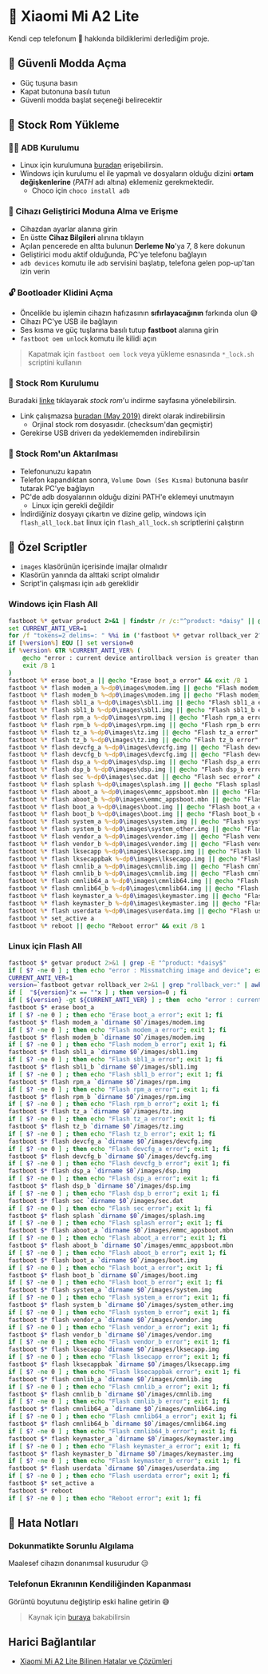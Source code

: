 # 📱 Xiaomi Mi A2 Lite

Kendi cep telefonum 📱 hakkında bildiklerimi derlediğim proje.

## 🔏 Güvenli Modda Açma

- Güç tuşuna basın
- Kapat butonuna basılı tutun
- Güvenli modda başlat seçeneği belirecektir

## 🧰 Stock Rom Yükleme

### 👨‍🔧 ADB Kurulumu

- Linux için kurulumuna [buradan](../%C4%B0%C5%9Fletim%20Sistemi%20Notlar%C4%B1%2FLinux%20Notlar%C4%B1.md#adb--fastboot-android-tools-kurulumu) erişebilirsin.
- Windows için kurulumu el ile yapmalı ve dosyaların olduğu dizini **ortam değişkenlerine** (_PATH_ adı altına) eklemeniz gerekmektedir.
  - Choco için `choco install adb`

### 🔌 Cihazı Geliştirici Moduna Alma ve Erişme

- Cihazdan ayarlar alanına girin
- En üstte **Cihaz Bilgileri** alınına tıklayın
- Açılan pencerede en altta bulunun **Derleme No**'ya 7, 8 kere dokunun
- Geliştirici modu aktif olduğunda, PC'ye telefonu bağlayın
- `adb devices` komutu ile `adb` servisini başlatıp, telefona gelen pop-up'tan izin verin

### 🔓 Bootloader Klidini Açma

- Öncelikle bu işlemin cihazın hafızasının **sıfırlayacağının** farkında olun 😅
- Cihazı PC'ye USB ile bağlayın
- Ses kısma ve güç tuşlarına basılı tutup **fastboot** alanına girin
- `fastboot oem unlock` komutu ile kilidi açın

> Kapatmak için `fastboot oem lock` veya yükleme esnasında `*_lock.sh` scriptini kullanın

### 🧱 Stock Rom Kurulumu

Buradaki [linke](http://en.miui.com/download-354.html) tıklayarak _stock rom_'u indirme sayfasına yönelebilirsin.

- Link çalışmazsa [buradan (May 2019)](http://bigota.d.miui.com/V10.0.9.0.PDLMIXM/daisy_global_images_V10.0.9.0.PDLMIXM_20190514.0000.00_9.0_f9d0c739e0.tgz) direkt olarak indirebilirsin
  - Orjinal stock rom dosyasıdır. (checksum'dan geçmiştir)
- Gerekirse USB driverı da yedeklememden indirebilirsin

### 🚙 Stock Rom'un Aktarılması

- Telefonunuzu kapatın
- Telefon kapandıktan sonra, `Volume Down (Ses Kısma)` butonuna basılır tutarak PC'ye bağlayın
- PC'de adb dosyalarının olduğu dizini PATH'e eklemeyi unutmayın
  - Linux için gerekli değildir
- İndirdiğiniz dosyayı çıkartın ve dizine gelip, windows için `flash_all_lock.bat` linux için `flash_all_lock.sh` scriptlerini çalıştırın

## 📃 Özel Scriptler

- `images` klasörünün içerisinde imajlar olmalıdır
- Klasörün yanında da alttaki script olmalıdır
- Script'in çalışması için `adb` gereklidir

### Windows için Flash All

```bat
fastboot %* getvar product 2>&1 | findstr /r /c:"^product: *daisy" || @echo "error : Missmatching image and device" && exit /B 1
set CURRENT_ANTI_VER=1
for /f "tokens=2 delims=: " %%i in ('fastboot %* getvar rollback_ver 2^>^&1 ^| findstr /r /c:"rollback_ver:"') do (set version=%%i)
if [%version%] EQU [] set version=0
if %version% GTR %CURRENT_ANTI_VER% (
	@echo "error : current device antirollback version is greater than this package"
	exit /B 1
)
fastboot %* erase boot_a || @echo "Erase boot_a error" && exit /B 1
fastboot %* flash modem_a %~dp0\images\modem.img || @echo "Flash modem_a error" && exit /B 1
fastboot %* flash modem_b %~dp0\images\modem.img || @echo "Flash modem_b error" && exit /B 1
fastboot %* flash sbl1_a %~dp0\images\sbl1.img || @echo "Flash sbl1_a error" && exit /B 1
fastboot %* flash sbl1_b %~dp0\images\sbl1.img || @echo "Flash sbl1_b error" && exit /B 1
fastboot %* flash rpm_a %~dp0\images\rpm.img || @echo "Flash rpm_a error" && exit /B 1
fastboot %* flash rpm_b %~dp0\images\rpm.img || @echo "Flash rpm_b error" && exit /B 1
fastboot %* flash tz_a %~dp0\images\tz.img || @echo "Flash tz_a error" && exit /B 1
fastboot %* flash tz_b %~dp0\images\tz.img || @echo "Flash tz_b error" && exit /B 1
fastboot %* flash devcfg_a %~dp0\images\devcfg.img || @echo "Flash devcfg_a error" && exit /B 1
fastboot %* flash devcfg_b %~dp0\images\devcfg.img || @echo "Flash devcfg_b error" && exit /B 1
fastboot %* flash dsp_a %~dp0\images\dsp.img || @echo "Flash dsp_a error" && exit /B 1
fastboot %* flash dsp_b %~dp0\images\dsp.img || @echo "Flash dsp_b error" && exit /B 1
fastboot %* flash sec %~dp0\images\sec.dat || @echo "Flash sec error" && exit /B 1
fastboot %* flash splash %~dp0\images\splash.img || @echo "Flash splash error" && exit /B 1
fastboot %* flash aboot_a %~dp0\images\emmc_appsboot.mbn || @echo "Flash aboot_a error" && exit /B 1
fastboot %* flash aboot_b %~dp0\images\emmc_appsboot.mbn || @echo "Flash aboot_b error" && exit /B 1
fastboot %* flash boot_a %~dp0\images\boot.img || @echo "Flash boot_a error" && exit /B 1
fastboot %* flash boot_b %~dp0\images\boot.img || @echo "Flash boot_b error" && exit /B 1
fastboot %* flash system_a %~dp0\images\system.img || @echo "Flash system_a error" && exit /B 1
fastboot %* flash system_b %~dp0\images\system_other.img || @echo "Flash system_b error" && exit /B 1
fastboot %* flash vendor_a %~dp0\images\vendor.img || @echo "Flash vendor_a error" && exit /B 1
fastboot %* flash vendor_b %~dp0\images\vendor.img || @echo "Flash vendor_b error" && exit /B 1
fastboot %* flash lksecapp %~dp0\images\lksecapp.img || @echo "Flash lksecapp error" && exit /B 1
fastboot %* flash lksecappbak %~dp0\images\lksecapp.img || @echo "Flash lksecappbak error" && exit /B 1
fastboot %* flash cmnlib_a %~dp0\images\cmnlib.img || @echo "Flash cmnlib_a error" && exit /B 1
fastboot %* flash cmnlib_b %~dp0\images\cmnlib.img || @echo "Flash cmnlib_b error" && exit /B 1
fastboot %* flash cmnlib64_a %~dp0\images\cmnlib64.img || @echo "Flash cmnlib64_a error" && exit /B 1
fastboot %* flash cmnlib64_b %~dp0\images\cmnlib64.img || @echo "Flash cmnlib64_b error" && exit /B 1
fastboot %* flash keymaster_a %~dp0\images\keymaster.img || @echo "Flash keymaster_a error" && exit /B 1
fastboot %* flash keymaster_b %~dp0\images\keymaster.img || @echo "Flash keymaster_b error" && exit /B 1
fastboot %* flash userdata %~dp0\images\userdata.img || @echo "Flash userdata error" && exit /B 1
fastboot %* set_active a
fastboot %* reboot || @echo "Reboot error" && exit /B 1

```

### Linux için Flash All

```sh
fastboot $* getvar product 2>&1 | grep -E "^product: *daisy$"
if [ $? -ne 0 ] ; then echo "error : Missmatching image and device"; exit 1; fi
CURRENT_ANTI_VER=1
version=`fastboot getvar rollback_ver 2>&1 | grep "rollback_ver:" | awk -F ": " '{print $2}'`
if [  "${version}"x == ""x ] ; then version=0 ; fi
if [ ${version} -gt ${CURRENT_ANTI_VER} ] ; then  echo "error : current device antirollback version is greater than this package" ; exit 1 ; fi
fastboot $* erase boot_a
if [ $? -ne 0 ] ; then echo "Erase boot_a error"; exit 1; fi
fastboot $* flash modem_a `dirname $0`/images/modem.img
if [ $? -ne 0 ] ; then echo "Flash modem_a error"; exit 1; fi
fastboot $* flash modem_b `dirname $0`/images/modem.img
if [ $? -ne 0 ] ; then echo "Flash modem_b error"; exit 1; fi
fastboot $* flash sbl1_a `dirname $0`/images/sbl1.img
if [ $? -ne 0 ] ; then echo "Flash sbl1_a error"; exit 1; fi
fastboot $* flash sbl1_b `dirname $0`/images/sbl1.img
if [ $? -ne 0 ] ; then echo "Flash sbl1_b error"; exit 1; fi
fastboot $* flash rpm_a `dirname $0`/images/rpm.img
if [ $? -ne 0 ] ; then echo "Flash rpm_a error"; exit 1; fi
fastboot $* flash rpm_b `dirname $0`/images/rpm.img
if [ $? -ne 0 ] ; then echo "Flash rpm_b error"; exit 1; fi
fastboot $* flash tz_a `dirname $0`/images/tz.img
if [ $? -ne 0 ] ; then echo "Flash tz_a error"; exit 1; fi
fastboot $* flash tz_b `dirname $0`/images/tz.img
if [ $? -ne 0 ] ; then echo "Flash tz_b error"; exit 1; fi
fastboot $* flash devcfg_a `dirname $0`/images/devcfg.img
if [ $? -ne 0 ] ; then echo "Flash devcfg_a error"; exit 1; fi
fastboot $* flash devcfg_b `dirname $0`/images/devcfg.img
if [ $? -ne 0 ] ; then echo "Flash devcfg_b error"; exit 1; fi
fastboot $* flash dsp_a `dirname $0`/images/dsp.img
if [ $? -ne 0 ] ; then echo "Flash dsp_a error"; exit 1; fi
fastboot $* flash dsp_b `dirname $0`/images/dsp.img
if [ $? -ne 0 ] ; then echo "Flash dsp_b error"; exit 1; fi
fastboot $* flash sec `dirname $0`/images/sec.dat
if [ $? -ne 0 ] ; then echo "Flash sec error"; exit 1; fi
fastboot $* flash splash `dirname $0`/images/splash.img
if [ $? -ne 0 ] ; then echo "Flash splash error"; exit 1; fi
fastboot $* flash aboot_a `dirname $0`/images/emmc_appsboot.mbn
if [ $? -ne 0 ] ; then echo "Flash aboot_a error"; exit 1; fi
fastboot $* flash aboot_b `dirname $0`/images/emmc_appsboot.mbn
if [ $? -ne 0 ] ; then echo "Flash aboot_b error"; exit 1; fi
fastboot $* flash boot_a `dirname $0`/images/boot.img
if [ $? -ne 0 ] ; then echo "Flash boot_a error"; exit 1; fi
fastboot $* flash boot_b `dirname $0`/images/boot.img
if [ $? -ne 0 ] ; then echo "Flash boot_b error"; exit 1; fi
fastboot $* flash system_a `dirname $0`/images/system.img
if [ $? -ne 0 ] ; then echo "Flash system_a error"; exit 1; fi
fastboot $* flash system_b `dirname $0`/images/system_other.img
if [ $? -ne 0 ] ; then echo "Flash system_b error"; exit 1; fi
fastboot $* flash vendor_a `dirname $0`/images/vendor.img
if [ $? -ne 0 ] ; then echo "Flash vendor_a error"; exit 1; fi
fastboot $* flash vendor_b `dirname $0`/images/vendor.img
if [ $? -ne 0 ] ; then echo "Flash vendor_b error"; exit 1; fi
fastboot $* flash lksecapp `dirname $0`/images/lksecapp.img
if [ $? -ne 0 ] ; then echo "Flash lksecapp error"; exit 1; fi
fastboot $* flash lksecappbak `dirname $0`/images/lksecapp.img
if [ $? -ne 0 ] ; then echo "Flash lksecappbak error"; exit 1; fi
fastboot $* flash cmnlib_a `dirname $0`/images/cmnlib.img
if [ $? -ne 0 ] ; then echo "Flash cmnlib_a error"; exit 1; fi
fastboot $* flash cmnlib_b `dirname $0`/images/cmnlib.img
if [ $? -ne 0 ] ; then echo "Flash cmnlib_b error"; exit 1; fi
fastboot $* flash cmnlib64_a `dirname $0`/images/cmnlib64.img
if [ $? -ne 0 ] ; then echo "Flash cmnlib64_a error"; exit 1; fi
fastboot $* flash cmnlib64_b `dirname $0`/images/cmnlib64.img
if [ $? -ne 0 ] ; then echo "Flash cmnlib64_b error"; exit 1; fi
fastboot $* flash keymaster_a `dirname $0`/images/keymaster.img
if [ $? -ne 0 ] ; then echo "Flash keymaster_a error"; exit 1; fi
fastboot $* flash keymaster_b `dirname $0`/images/keymaster.img
if [ $? -ne 0 ] ; then echo "Flash keymaster_b error"; exit 1; fi
fastboot $* flash userdata `dirname $0`/images/userdata.img
if [ $? -ne 0 ] ; then echo "Flash userdata error"; exit 1; fi
fastboot $* set_active a
fastboot $* reboot
if [ $? -ne 0 ] ; then echo "Reboot error"; exit 1; fi

```

## 🐞 Hata Notları

### Dokunmatikte Sorunlu Algılama

Maalesef cihazın donanımsal kusurudur 😥

### Telefonun Ekranının Kendiliğinden Kapanması

Görüntü boyutunu değiştirip eski haline getirin 😅

> Kaynak için [buraya](https://www.reddit.com/r/Xiaomi/comments/apkwo9/mi_a2_lite_autoclosing_apps/) bakabilirsin

## Harici Bağlantılar

- [Xiaomi Mi A2 Lite Bilinen Hatalar ve Çözümleri](https://mobileinternist.com/xiaomi-mi-a2-issues-solved)
